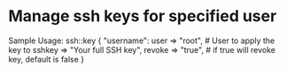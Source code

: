 # Manage ssh keys for specified user

 Sample Usage:
   ssh::key { "username":
   user => "root",  # User to apply the key to
   sshkey => "Your full SSH key",
    revoke => "true",  # if true will revoke key, default is false
  }

